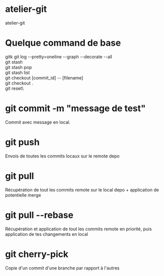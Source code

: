 # atelier-git
atelier-git 

# Quelque command de base
gitk  git log --pretty=oneline --graph --decorate --all\
git stash\
git stash pop\
git stash list\
git checkout [commit_id] -- [filename]\
git checkout .\
git reset\

# git commit -m "message de test"
Commit avec message en local.

# git push
Envois de toutes les commits locaux sur le remote depo

# git pull
Récupération de tout les commits remote sur le local depo + application de potentielle merge

# git pull --rebase
Récupération et application de tout les commits remote en priorité, puis application de tes changements en local

# git cherry-pick
Copie d'un commit d'une branche par rapport à l'autres
